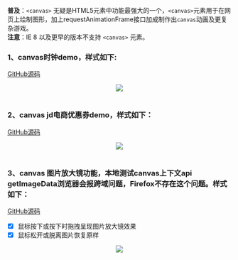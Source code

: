 **普及**：`<canvas>` 无疑是HTML5元素中功能最强大的一个，`<canvas>`元素用于在网页上绘制图形，加上requestAnimationFrame接口加成制作出`canvas`动画及更复杂游戏。  
**注意**：IE 8 以及更早的版本不支持 `<canvas>` 元素。

### 1、canvas时钟demo，样式如下:  
[GitHub源码](https://github.com/yht1989/clock-demo/blob/master/clock/clock.html)<br>
<div align='center'><img src='https://github.com/yht1989/clock-demo/blob/master/img/clock.png' /></div><br>

### 2、canvas jd电商优惠券demo，样式如下：  
[GitHub源码](https://github.com/yht1989/clock-demo/blob/master/coupon/jd.html) <br> 
<div align='center'><img src='https://github.com/yht1989/clock-demo/blob/master/img/jd.png' /></div><br>

### 3、canvas 图片放大镜功能，本地测试canvas上下文api getImageData浏览器会报跨域问题，Firefox不存在这个问题。样式如下：  
[GitHub源码](https://github.com/yht1989/clock-demo/blob/master/magnifier/demo.html)<br>
- [x] 鼠标按下或按下时拖拽呈现图片放大镜效果
- [x] 鼠标松开或脱离图片恢复原样
<div align='center'><img src='https://github.com/yht1989/clock-demo/blob/master/img/magnifier.png' /></div>

